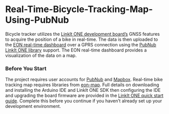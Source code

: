 # Real-Time-Bicycle-Tracking-Map-Using-PubNub
Bicycle tracker utilizes the [LinkIt ONE development board’s](http://labs.mediatek.com/oneguide) GNSS features to acquire the 
position of a bike in real-time. The data is then uploaded to the [EON real-time dashboard](http://www.pubnub.com/developers/eon/) 
over a GPRS connection using the [PubNub LinkIt ONE library](https://github.com/pubnub/LinkItONE) support. The EON real-time dashboard provides a visualization of the data on a map.

### Before You Start 

The project requires user accounts for [PubNub](https://www.pubnub.com/) and [Mapbox](https://www.mapbox.com/projects/).  Real-time bike tracking map requires libraries from [eon-map](https://github.com/pubnub/eon-map). 
Full details on downloading and installing the Arduino IDE and LinkIt ONE SDK then configuring the IDE and upgrading the board firmware are provided in the [LinkIt ONE quick start guide](http://labs.mediatek.com/site/global/developer_tools/mediatek_linkit/get-started/index.gsp). Complete this before you continue if you haven’t already set up your development environment. 

